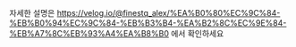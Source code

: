 자세한 설명은 
https://velog.io/@finestq_alex/%EA%B0%80%EC%9C%84-%EB%B0%94%EC%9C%84-%EB%B3%B4-%EA%B2%8C%EC%9E%84-%EB%A7%8C%EB%93%A4%EA%B8%B0
에서 확인하세요
